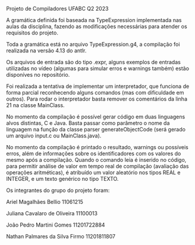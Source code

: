 Projeto de Compiladores UFABC Q2 2023

A gramática definida foi baseada na TypeExpression implementada nas aulas da disciplina, fazendo as 
modificações necessárias para atender os requisitos do projeto.

Toda a gramática está no arquivo TypeExpression.g4, a compilação foi realizada na versão 4.13 do antlr.

Os arquivos de entrada são do tipo .expr, alguns exemplos de entradas utilizadas no vídeo (algumas para simular erros e warnings também) estão disponíves no repositório.

Foi realizada a tentativa de implementar um interpretador, que funciona de forma parcial reconhecendo alguns comandos (mas com dificuldade em outros). Para rodar o interpretador basta remover os comentários da linha 21 na classe MainClass.

No momento da compilação é possível gerar código em duas linguagens alvos distintas, C e Java. Basta passar como parâmetro o nome da linguagem na função da classe parser generateObjectCode (será gerado um arquivo input.c ou MainClass.java).

No momento da compilação é printado o resultado, warnings ou possíveis erros, além de informações sobre os identificadores com os valores do mesmo após a compilação. Quando o comando leia é inserido no código, para permitir análise de valor em tempo real de compilação (avaliação das operações aritméticas), é atribuído um valor aleatório nos tipos REAL e INTEGER, e um texto genérico no tipo TEXTO.

Os integrantes do grupo do projeto foram:

Ariel Magalhães Bellio 11061215

Juliana Cavalaro de Oliveira 11100013

João Pedro Martini Gomes 11201722884

Nathan Palmares da Silva Firmo 11201811807
